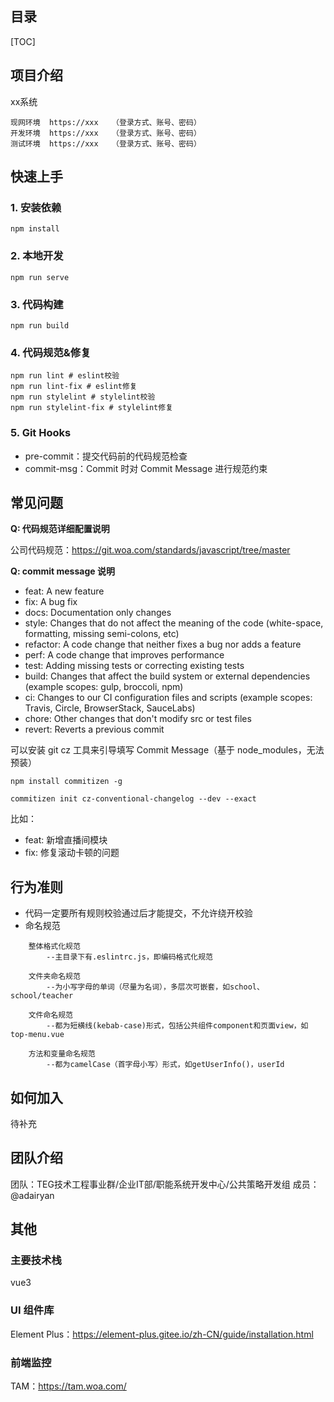 ## 目录

[TOC]

## 项目介绍

xx系统
```
现网环境  https://xxx   （登录方式、账号、密码）
开发环境  https://xxx   （登录方式、账号、密码）
测试环境  https://xxx   （登录方式、账号、密码）
```

## 快速上手

### 1. 安装依赖

```
npm install
```

### 2. 本地开发

```
npm run serve
```

### 3. 代码构建

```
npm run build
```

### 4. 代码规范&修复

```
npm run lint # eslint校验
npm run lint-fix # eslint修复
npm run stylelint # stylelint校验
npm run stylelint-fix # stylelint修复
```

### 5. Git Hooks
- pre-commit：提交代码前的代码规范检查
- commit-msg：Commit 时对 Commit Message 进行规范约束

## 常见问题 

**Q: 代码规范详细配置说明**

公司代码规范：https://git.woa.com/standards/javascript/tree/master

**Q: commit message 说明**

- feat: A new feature
- fix: A bug fix
- docs: Documentation only changes
- style: Changes that do not affect the meaning of the code (white-space, formatting, missing semi-colons, etc)
- refactor: A code change that neither fixes a bug nor adds a feature
- perf: A code change that improves performance
- test: Adding missing tests or correcting existing tests
- build: Changes that affect the build system or external dependencies (example scopes: gulp, broccoli, npm)
- ci: Changes to our CI configuration files and scripts (example scopes: Travis, Circle, BrowserStack, SauceLabs)
- chore: Other changes that don't modify src or test files
- revert: Reverts a previous commit

可以安装 git cz 工具来引导填写 Commit Message（基于 node_modules，无法预装）

```
npm install commitizen -g
```

```
commitizen init cz-conventional-changelog --dev --exact
```
比如：
- feat: 新增直播间模块
- fix: 修复滚动卡顿的问题

## 行为准则

- 代码一定要所有规则校验通过后才能提交，不允许绕开校验
- 命名规范
```
    整体格式化规范
        --主目录下有.eslintrc.js，即编码格式化规范
    
    文件夹命名规范
        --为小写字母的单词（尽量为名词），多层次可嵌套，如school、school/teacher
    
    文件命名规范
        --都为短横线(kebab-case)形式，包括公共组件component和页面view，如top-menu.vue
    
    方法和变量命名规范
        --都为camelCase（首字母小写）形式，如getUserInfo()，userId
```


## 如何加入

待补充

## 团队介绍

团队：TEG技术工程事业群/企业IT部/职能系统开发中心/公共策略开发组
成员：@adairyan

## 其他

### 主要技术栈

vue3

### UI 组件库

Element Plus：https://element-plus.gitee.io/zh-CN/guide/installation.html

### 前端监控

TAM：https://tam.woa.com/